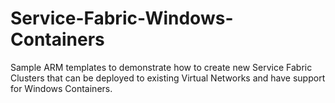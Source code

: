 # Service-Fabric-Windows-Containers
Sample ARM templates to demonstrate how to create new Service Fabric Clusters that can be deployed to existing Virtual Networks and have support for Windows Containers.
